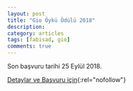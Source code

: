 ```yaml
---
layout: post
title: "Gio Öykü Ödülü 2018"
description: 
category: articles
tags: [fabisad, gio]
comments: true
---
```


Son başvuru tarihi 25 Eylül 2018.

[Detaylar ve Başvuru için](http://gio.fabisad.com/?utm_source=edebiyatyarismalari.com&utm_medium=affiliate#oykugio){:rel="nofollow"}